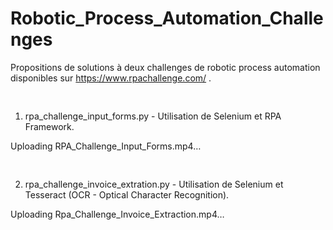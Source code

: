 # Robotic_Process_Automation_Challenges

Propositions de solutions à deux challenges de robotic process automation disponibles sur https://www.rpachallenge.com/ .

<pre>

</pre>

1) rpa_challenge_input_forms.py - Utilisation de Selenium et RPA Framework.

Uploading RPA_Challenge_Input_Forms.mp4…


<pre>

</pre>

2) rpa_challenge_invoice_extration.py - Utilisation de Selenium et Tesseract (OCR - Optical Character Recognition).


Uploading Rpa_Challenge_Invoice_Extraction.mp4…

